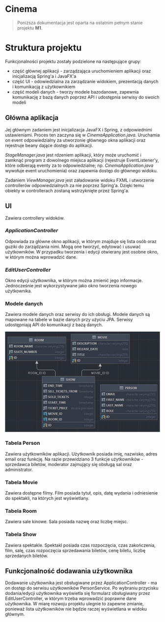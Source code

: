 # Cinema

> Poniższa dokumentacja jest oparta na ostatnim pełnym stanie projektu **M1**.

# Struktura projektu

Funkcjonalności projektu zostały podzielone na następujące grupy:
- część głównej aplikacji - zarządzająca uruchomieniem aplikacji oraz inicjalizacją Spring'a i JavaFX'a
- część UI - odowiedzialna za zarządzanie widokiem, prezentacją danych i komunikacją z użytkownikiem
- część modeli danych - tworzy modele bazodanowe, zapewnia komunikację z bazą danych poprzez API i udostępnia serwisy
  do swoich modeli

## Główna aplikacja

Jej głównym zadaniem jest inicjalizacja JavaFX i Spring, z odpowiednimi ustawieniami. Proces ten zaczyna się w *CinemaApplication.java*. Uruchamia on event odpowiedzialny za utworzonie głównego okna aplikacji oraz rejestruje beany dające dostęp do aplikacji.

*StageManager.java* jest rdzeniem aplikacji, który może uruchomić i zamknąć program z dowolnego miejsca aplikacji (rejestruje EventListener'y, które odbierają eventy za to odpowiedzialne; np. *CinemaApplication.java* wywołuje event uruchomienia) oraz zapewnia dostęp do głównego widoku.

Zadaniem *ViewManager.java* jest załadowanie widoku FXML i utworzenie controllerów odpowiedzialnych za nie poprzez Spring'a. Dzięki temu obiekty w controllerach zostaną wstrzyknięte przez Spring'a.


## UI

Zawiera controllery widoków.

### *ApplicationController*

Odpowiada za główne okno aplikacji, w którym znajduje się lista osób oraz guziki do zarządzania nimi. Mogą one tworzyć, edytować i usuwać użytkowników. W przypadku tworzenia i edycji otwierany jest osobne okno, w którym można wprowadzić dane.

### *EditUserController*

Okno edycji użytkownika, w którym można zmienić jego informacje. Jednocześnie jest wykorzystywane jako okno tworzenia nowego użytkownika.


### Modele danych

Zawiera modele danych oraz serwisy do ich obsługi. Modele danych są mapowane na tabele w bazie danych przy użyciu JPA. Serwisy udostępniają API do komunikacji z bazą danych.

![Diagram bazodanowy](./assets/database_diagram.png)

### Tabela Person

Zawiera użytkowników aplikacji. Użytkownik posiada imię, nazwisko, adres email oraz funkcję. Na razie przewidziano 3 funkcje użytkowników - sprzedawca biletów, moderator zajmujący się obsługą sal oraz administrator.

### Tabela Movie

Zawiera dostępne filmy. Film posiada tytuł, opis, datę wydania i odniesienie do spektakli, na których jest wyświetlany.

### Tabela Room

Zawiera sale kinowe. Sala posiada nazwę oraz liczbę miejsc.

### Tabela Show

Zawiera spektakle. Spektakl posiada czas rozpoczęcia, czas zakończenia, film, salę, czas rozpoczęcia sprzedawania biletów, cenę biletu, liczbę sprzedanych biletów.

## Funkcjonalność dodawania użytkownika

Dodawanie użytkownika jest obsługiwane przez ApplicationController - ma on dostęp do serwisu użytkowników PersonService. Po wybraniu przycisku dodania/edycji użytkownika wyświetla się formularz
obsługiwany przez EditUserController, w którym trzeba wprowadzić poprawne dane użytkownika. W miarę rozwoju projektu ulegnie to zapewne zmianie, ponieważ lista użytkowników nie będzie raczej wyświetlana w widoku głównym. 


